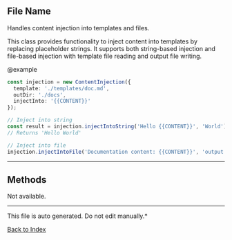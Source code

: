 ## File Name


 Handles content injection into templates and files.

 This class provides functionality to inject content into templates by replacing
 placeholder strings. It supports both string-based injection and file-based
 injection with template file reading and output file writing.

 @example
 ```typescript
 const injection = new ContentInjection({
   template: './templates/doc.md',
   outDir: './docs',
   injectInto: '{{CONTENT}}'
 });

 // Inject into string
 const result = injection.injectIntoString('Hello {{CONTENT}}', 'World');
 // Returns 'Hello World'

 // Inject into file
 injection.injectIntoFile('Documentation content: {{CONTENT}}', 'output.md');
 ```
 

---

## Methods

Not available.

---

This file is auto generated. Do not edit manually.*

[Back to Index](./index.md)